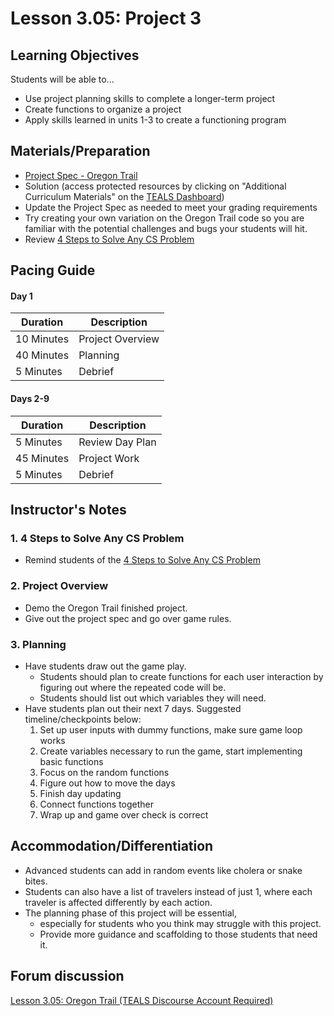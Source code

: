# Lesson 3.05: Project 3

## Learning Objectives
Students will be able to... 
* Use project planning skills to complete a longer-term project
* Create functions to organize a project
* Apply skills learned in units 1-3 to create a functioning program

## Materials/Preparation
* [Project Spec - Oregon Trail]
* Solution (access protected resources by clicking on "Additional Curriculum Materials" on the [TEALS Dashboard](https://www.tealsk12.org/dashboard/))
* Update the Project Spec as needed to meet your grading requirements
* Try creating your own variation on the Oregon Trail code so you are familiar with the potential challenges and bugs your students will hit. 
* Review [4 Steps to Solve Any CS Problem]

## Pacing Guide

#### Day 1
| **Duration**   | **Description** |
| ---------- | ----------- |
| 10 Minutes | Project Overview      |
| 40 Minutes | Planning    |
| 5 Minutes | Debrief  |

#### Days 2-9

|**Duration** |**Description**             |
|--|--|
| 5 Minutes  | Review Day Plan    | 
| 45 Minutes | Project Work|
| 5 Minutes | Debrief    |

## Instructor's Notes

### 1. 4 Steps to Solve Any CS Problem
* Remind students of the [4 Steps to Solve Any CS Problem]

### 2. Project Overview
* Demo the Oregon Trail finished project.
* Give out the project spec and go over game rules.

### 3. Planning
* Have students draw out the game play. 
   * Students should plan to create functions for each user interaction by figuring out where the repeated code will be. 
   * Students should list out which variables they will need.
* Have students plan out their next 7 days. Suggested timeline/checkpoints below: 
   1. Set up user inputs with dummy functions, make sure game loop works
   2. Create variables necessary to run the game, start implementing basic functions
   3. Focus on the random functions
   4. Figure out how to move the days
   5. Finish day updating 
   6. Connect functions together
   7. Wrap up and game over check is correct

## Accommodation/Differentiation
* Advanced students can add in random events like cholera or snake bites. 
* Students can also have a list of travelers instead of just 1, where each traveler is affected differently by each action.
* The planning phase of this project will be essential, 
   * especially for students who you think may struggle with this project. 
   * Provide more guidance and scaffolding to those students that need it. 

## Forum discussion
[Lesson 3.05: Oregon Trail (TEALS Discourse Account Required)](https://forums.tealsk12.org/c/2nd-semester-unit-3-functions/lesson-3-05-oregon-trail)
    
[Project Spec - Oregon Trail]:project.md 
[Oregon Trail - Example Code]:oregon_trail.py
[TEALS Dashboard]:http:/www.tealsk12.org/dashboard
[4 Steps to Solve Any CS Problem]:https://github.com/TEALS-IntroCS/2nd-semester-introduction-to-computer-science-principles/raw/master/units/4%20Steps%20to%20Solve%20Any%20CS%20Problem.pdf
